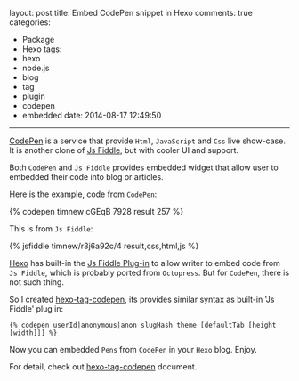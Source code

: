 layout: post
title: Embed CodePen snippet in Hexo
comments: true
categories:
  - Package  
  - Hexo
tags:
  - hexo
  - node.js
  - blog
  - tag
  - plugin
  - codepen
  - embedded
date: 2014-08-17 12:49:50
---

[CodePen] is a service that provide `Html`, `JavaScript` and `Css` live show-case. It is another clone of [Js Fiddle], but with cooler UI and support.

Both `CodePen` and `Js Fiddle` provides embedded widget that allow user to embedded their code into blog or articles.

Here is the example, code from `CodePen`:

{% codepen timnew cGEqB 7928 result 257 %}

This is from `Js Fiddle`:

{% jsfiddle timnew/r3j6a92c/4 result,css,html,js %}

[Hexo] has built-in the [Js Fiddle Plug-in] to allow writer to embed code from `Js Fiddle`, which is probably ported from `Octopress`.
But for `CodePen`, there is not such thing.

So I created [hexo-tag-codepen], its provides similar syntax as built-in 'Js Fiddle' plug in:

```
{% codepen userId|anonymous|anon slugHash theme [defaultTab [height [width]]] %}
```

Now you can embedded `Pens` from `CodePen` in your `Hexo` blog. Enjoy.

For detail, check out [hexo-tag-codepen] document.

[CodePen]: http://codepen.io/
[Js Fiddle]: http://jsfiddle.net/
[Hexo]: http://hexo.io/
[Js Fiddle Plug-in]: http://hexo.io/docs/tag-plugins.html#jsFiddle
[hexo-tag-codepen]: https://github.com/timnew/hexo-tag-codepen
